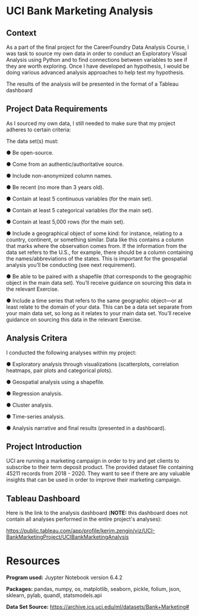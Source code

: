 # UCI Bank Marketing Analysis

## Context

As a part of the final project for the CareerFoundry Data Analysis Course, I was task to source my own data in order to conduct an Exploratory Visual Analysis using Python and to find connections between variables to see if they are worth exploring. Once I have developed an hypothesis, I would be doing various advanced analysis approaches to help test my hypothesis.

The results of the analysis will be presented in the format of a Tableau dashboard

## Project Data Requirements

As I sourced my own data, I still needed to make sure that my project adheres to certain criteria:

The data set(s) must:

● Be open-source.

● Come from an authentic/authoritative source.

● Include non-anonymized column names.

● Be recent (no more than 3 years old).

● Contain at least 5 continuous variables (for the main set).

● Contain at least 5 categorical variables (for the main set).

● Contain at least 5,000 rows (for the main set).

● Include a geographical object of some kind: for instance, relating to a country,
continent, or something similar. Data like this contains a column that marks where
the observation comes from. If the information from the data set refers to the U.S.,
for example, there should be a column containing the names/abbreviations of the
states. This is important for the geospatial analysis you’ll be conducting (see next
requirement).

● Be able to be paired with a shapefile (that corresponds to the geographic object in
the main data set). You’ll receive guidance on sourcing this data in the relevant
Exercise.

● Include a time series that refers to the same geographic object—or at least relate to
the domain of your data. This can be a data set separate from your main data set, so
long as it relates to your main data set. You’ll receive guidance on sourcing this data
in the relevant Exercise.

## Analysis Critera

I conducted the following analyses within my project:

● Exploratory analysis through visualizations (scatterplots, correlation heatmaps, pair
plots and categorical plots).

● Geospatial analysis using a shapefile.

● Regression analysis.

● Cluster analysis.
 
● Time-series analysis.

● Analysis narrative and final results (presented in a dashboard).

## Project Introduction

UCI are running a marketing campaign in order to try and get clients to subscribe to their term deposit product.
The provided dataset file containing 45211 records from 2018 - 2020.
They want to see if there are any valuable insights that can be used in order to improve their marketing campaign.

## Tableau Dashboard

Here is the link to the analysis dashboard (**NOTE:** this dashboard does not contain all analyses performed in the entire project's analyses):

https://public.tableau.com/app/profile/kerim.zengin/viz/UCI-BankMarketingProject/UCIBankMarketingAnalysis

# Resources
**Program used:** Juypter Notebook version 6.4.2

**Packages:** pandas, numpy, os, matplotlib, seaborn, pickle, folium, json, sklearn, pylab, quandl, statsmodels.api

**Data Set Source:** https://archive.ics.uci.edu/ml/datasets/Bank+Marketing#
